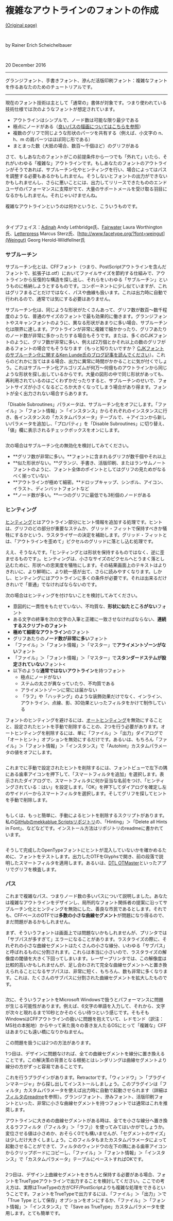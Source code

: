 # 複雑なアウトラインのフォントの作成

[(Original page)](https://glyphsapp.com/learn/creating-fonts-with-complex-outlines)  

<br />

by Rainer Erich Scheichelbauer  

<br />

20 December 2016  

********

グランジフォント、手書きフォント、滲んだ活版印刷フォント：複雑なフォントを作るあなたのためのチュートリアルです。

********

現在のフォント技術は主として「通常の」書体が対象です。つまり使われている技術仕様では次のようなフォントが想定されています。  

* アウトラインはシンプルで、ノード数は可能な限り最少である
* 極点にノードがある（[良いパスの描画についてはこちらを参照](https://glyphsapp.com/tutorials/drawing-good-paths)）
* 複数のグリフで同じような形状のパーツを共有する（例えば、小文字の n、h、m の肩パーツはほぼ同じ形である）
* まとまった数（大抵の場合、数百〜千個ほど）のグリフがある

さて、もしあなたのフォントがこの前提条件から一つでも「外れて」いたら、それがいわゆる「複雑な」アウトラインです。もしあなたのフォントのアウトラインがそうであれば、サブルーチン化やヒンティングを行い、場合によってはパスを調整する必要もあるかもしれません。そうしないとフォントの出力ができないかもしれませんし、さらに悪いことには、出力してリリースできたもののエンドユーザのパフォーマンスに支障がでて、大量のサポートメールを受け取る羽目になるかもしれません。それじゃいけませんね。  

複雑なアウトラインというのは何かというと、こういうものです。  

<img alt="" src="https://glyphsapp.com/media/pages/learn/creating-fonts-with-complex-outlines/dd1eb73526-1605628244/adinah.png">

<img alt="" src="https://glyphsapp.com/media/pages/learn/creating-fonts-with-complex-outlines/3cf594dd98-1605628244/fairwater.png">

<img alt="" src="https://glyphsapp.com/media/pages/learn/creating-fonts-with-complex-outlines/c448017852-1605628244/letterpress.png">

<img alt="" src="https://glyphsapp.com/media/pages/learn/creating-fonts-with-complex-outlines/a8d1f420bd-1605628244/weingut.png">

タイプフェイス：[Adinah](http://handfoundry.com/work/#/adinah/) Andy Lethbridge氏、[Fairwater](http://lauraworthingtontype.com/family/fairwater-collection/) Laura Worthington氏、[Letterpress](http://www.facetype.org/?font=letterpress) Marcus Sterz氏、[http://www.facetype.org/?font=weingut](Weingut) Georg Herold-Wildfellner氏

### サブルーチン

サブルーチン化とは、CFFフォント（つまり、PostScriptアウトラインを含んだフォントで、拡張子は.otf）においてファイルサイズを節約する仕組みで、アウトラインから反復的な構造を探し出し、それらをいわゆる「サブルーチン」というものに格納しようとするものです。コンポーネントに少し似ていますが、これはグリフまるごとだけではなく、パスや曲線も扱います。これは出力時に自動で行われるので、通常では気にする必要はありません。  

サブルーチン化は、同じような形状がたくさんあって、グリフ数が数百〜数千程度のような、普通のサイズのフォントで最も効果的に働きます。グランジフォントやスキャンフォントのように、異なる形状があまりに多い場合、サブルーチン化は限界に達します。アウトラインが非常に複雑で細かかったり、グリフあたりのノード数が非常に多かったりする場合もそうです。または、多くのCJKフォントのように、グリフ数が非常に多い、例えば2万個とかそれ以上の数のグリフがあるフォントの場合でもそうなります（もっと知りたいですか？ [CJKフォントのサブルーチン化に関するKen Lunde氏のブログ記事を読んでください](https://blogs.adobe.com/CCJKType/2012/02/subroutinization.html)）。これらのどれかに当てはまる場合、出力に異常に時間がかかることに気が付くでしょう。これはサブルーチン化アルゴリズムが何万～何億ものアウトラインから同じような形状を探し出しているからです。大量の図形の中で同じ形状があっても、再利用されているのはごくわずかだったりすると、サブルーチンのせいで、フォントサイズが小さくなるどころか大きくなってしまう場合があり得ます。フォントが全く出力されない場合すらあります。  

「Disable Subroutines」パラメータは、サブルーチン化をオフにします。「ファイル」＞「フォント情報」＞「インスタンス」からそれぞれのインスタンスに行き、各インスタンスの「カスタムパラメータ」テーブルで、＋アイコンから新しいパラメータを追加し、「プロパティ」を「Disable Subroutines」に切り替え、「値」欄に表示されるチェックボックスをオンにします。  

<img alt="" src="https://glyphsapp.com/media/pages/learn/creating-fonts-with-complex-outlines/3ea3dcf968-1605628244/disablesubroutines.png">

次の場合はサブルーチン化の無効化を検討してみてください。

* **グリフ数が非常に多い。**フォントに含まれるグリフが数千個やそれ以上
* **似た形状がない。**グランジ、手書き、活版印刷、またはランサムノートフォントのように、フォント全体のポイントとしてはグリフの見ためがなるべく揃っていない
* **アウトラインが極めて細密。**ドロップキャップ、シンボル、アイコン、イラスト、ディンバットフォントなど
* **ノード数が多い。**一つのグリフに最低でも3桁個のノードがある

### ヒンティング

[ヒンティング](https://www.glyphsapp.com/tutorials/hinting-manual-postscript-hinting)とはアウトライン部分にヒント情報を追加する処理です。ヒントは、グリフのどの部分が重要なステムか、グリッド・フィットで保持すべきか犠牲にするかという、ラスタライザーの決定を補助します。グリッド・フィットとは、「アウトラインを歪めて」ピクセルのグリッドに落とし込む処理です。  

ええ、そうなんです。「ヒンティングとは形状を保持するものではなく、逆に歪ませるものです」。ヒンティングは、小さなサイズのピクセルへとうまく落とし込むために、形状への忠実度を犠牲にします。その結果画面上のテキストはよりきれいに、より鮮明に、より統一感が出て、さらに読みやすくなります。しかし、ヒンティングにはアウトラインに多くの条件が必要です。それは出来るだけきれいで「普通」でなければならないのです。  

次の場合はヒンティングを付けないことを検討してみてください。

* 意図的に一貫性をもたせていない、不均質な、**形状に似たところがない**フォント
* ある文字の終筆を次の文字の入筆と正確に一致させなければならない、**連続するスクリプトのフォント**
* **極めて細密なアウトライン**のフォント
* グリフあたりの**ノード数が非常に多い**フォント
* 「ファイル」＞「フォント情報」＞「マスター」で**アライメントゾーンがない**フォント
* 「ファイル」＞「フォント情報」＞「マスター」で**スタンダードステムが設定されていない**フォント<
* 以下のような**通常ではないアウトライン**を持つフォント
    * 極点にノードがない</li>
    * ステムの太さが異なっていたり、不均質である</li>
    * アライメントゾーンに常には届かない</li>
    * 「ラフ」や「ハッチング」のような装飾効果だけでなく、インライン、アウトライン、点線、影、3D効果といったフィルタをかけて制作している

フォントのヒンティングを避けるには、[オートヒンティング](https://www.glyphsapp.com/tutorials/hinting-postscript-autohinting)を無効にすることと、設定されたヒントを手動で削除することの、2つを行う必要があります。オートヒンティングを削除するには、単に「ファイル」＞「出力」ダイアログで「オートヒント」オプションを無効にするだけです。あるいは、もちろん「ファイル」＞「フォント情報」＞「インスタンス」で「Autohint」カスタムパラメータの値をオフにします。  

<img alt="" src="https://glyphsapp.com/media/pages/learn/creating-fonts-with-complex-outlines/af0117a245-1605628244/autohintingoff.png">

これまでに手動で設定されたヒントを削除するには、フォントビューで左下の隅にある歯車アイコンを押下して、「スマートフィルタを追加」を選択します。表示されたダイアログで、スマートフィルタに何か妥当な名前をつけ、「ヒンティングされている：はい」を設定します。「OK」を押下してダイアログを確定し左のサイドバーからスマートフィルタを選択します。そしてグリフを探してヒントを手動で削除します。  

<img alt="" src="https://glyphsapp.com/media/pages/learn/creating-fonts-with-complex-outlines/54e0417f3c-1605628244/glyphswithhints.png">

もしくは、もっと簡単に、手動によるヒントを削除するスクリプトがあります。私の[GitHubのmekkablue Scriptsリポジトリ](https://github.com/mekkablue/Glyphs-Scripts/)の、「Hinting」＞「Delete all Hints in Font」、などなどです。インストール方法はリポジトリのreadmeに書かれています。  

<img alt="" src="https://glyphsapp.com/media/pages/learn/creating-fonts-with-complex-outlines/3b2b870441-1605628244/hintingscripts.png">

そうして完成したOpenTypeフォントにヒントが混入していないかを確かめるために、フォントをテストします。出力したOTFをGlyphsで開き、前の段落で説明したスマートフィルタを適用します。あるいは、[DTL OTMaster](http://fontmaster.nl)といったアプリでグリフを検査します。

### パス

これまで複雑なパス、つまりノード数の多いパスについて説明しました。あなたは複雑なアウトラインをデザインし、局所的なフォント関係者の提案に沿ってサブルーチン化とヒンティングを無効にした、善良な市民であるとします。それでも、CFFベースのOTFでは**多数の小さな曲線セグメント**が問題になり得るので、まだ問題があるかもしれません。  

まず、そういうフォントは画面上では問題ないかもしれませんが、プリンタでは「サブパスが多すぎて」エラーになることがあります。ラスタライズの際に、それぞれの小さな曲線セグメントはたくさんの小さな線分、いわゆる「サブパス」と呼ばれるものに分割されます。これらは本当に小さいので、ラスタライズの解像度の閾値を大きく下回ってしまいます。レーザープリンタでは、この解像度は比較的高いかもしれませんが、足し合わされて完全な曲線セグメントへと置き換えられることになるサブパスは、非常に短く、もちろん、数も非常に多くなります。これは、たくさんのサブパスに分割された曲線セグメントを拡大したものです。  

<img alt="" src="https://glyphsapp.com/media/pages/learn/creating-fonts-with-complex-outlines/b3e7208123-1605628244/subpaths.png">

次に、そういうフォントをMicrosoft Windowsで扱うとパフォーマンスに問題が生じる可能性があります。例えば、6文字の単語を入力して、それから、文字が次々と現れるまで10秒とかそのくらい待つという感じです。そもそもWindowsはCFFアウトラインの扱いに問題を抱えていて、レドモンド（訳注：MS社の本拠地）からやって来た我々の善き友人たるOSにとって「複雑な」CFFはあまりにも遠い橋になりかねません。  

この問題を扱うには2つの方法があります。  

1つ目は、デザインに問題なければ、全ての曲線セグメントを線分に置き換えることです。この解決策の背景となる根拠とはレンダリングは曲線セグメントより線分の方がずっと容易であることです。  

これを行うプラグインがあります。Retractorです。「ウィンドウ」＞「プラグインマネージャ」から探し出してインストールしましょう。このプラグインは「フィルタ」カスタムパラメータを使えば出力時に自動で起動させられます（詳細は[フィルタのreadme](https://github.com/mekkablue/Retractor)を参照）。グランジフォント、滲みフォント、活版印刷フォントといった、非常に小さな曲線セグメントを持つフォントでは通常はこれを推奨します。  

アウトラインに大きめの曲線セグメントがある時は、全てを小さな線分へ置き換えるラフフィルタ（「フィルタ」＞「ラフ」）を使ってみてはいかがでしょうか。変位させる値は小さめか、おそらく0でも構いませんが、「セグメントのサイズ」は少しだけ大きくしましょう。このフィルタもまたカスタムパラメータによって起動させることができて、フィルタのウィンドウの左下の隅にある歯車アイコンからクリップボードにコピーし、「ファイル」＞「フォント情報」＞「インスタンス」で「カスタムパラメータ」テーブルにペーストすればOKです。  

<img alt="" src="https://glyphsapp.com/media/pages/learn/creating-fonts-with-complex-outlines/fa378c1989-1605628244/roughen.png">

2つ目は、デザイン上曲線セグメントをきちんと保持する必要がある場合、フォントをTrueTypeアウトラインで出力することを検討してください。ここでの考え方は、実際はTrueTypeの方がCFF/PostScriptよりも複雑な処理をできるということです。フォントをTrueTypeで出力するには、「ファイル」＞「出力」＞で「True Type として保存」オプションをオンにするか、「ファイル」＞「フォント情報」＞「インスタンス」で「Save as TrueType」カスタムパラメータを使用します。とても簡単です。